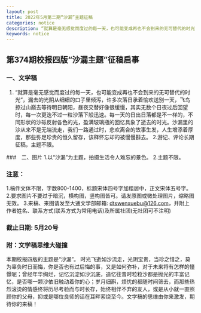 ```yaml
---
layout: post
title: 2022年5月第二期“沙漏”主题征稿
categories: notice
description: “就算是毫无感觉而度过的每一天，也可能变成再也不会到来的无可替代的时光”
keywords: notice
---
```


## 第374期校报四版“沙漏主题”征稿启事

### 一、文学稿
1. “就算是毫无感觉而度过的每一天，也可能变成再也不会到来的无可替代的时光”，漏去的光阴从细细的口子里倾泻，许多次落日承着愉欢送别一天，飞鸟掠过山巅去等待明日朝阳，昼夜交替好像很缓慢，其实无数个日夜过后回望时，每一次更迭不过一粒沙落下般迅速。每一天的日出日落都是不一样的，不同形状的沙砾反射各色的光，盈满玻璃瓶的回忆具象了逝去的时光。沙漏里的沙从来不是无端流走，我们一路通过时，悲欢离合的故事生发，人生增添着厚度，那些弥足珍贵的恒久留存，该释怀忘却的被慢慢斟去。
2.游记、评论长期征稿，主题不限。

###　二、图片
1.以“沙漏”为主题，拍摄生活令人难忘的景色。
2.主题不限。

### 注意：
1.稿件文体不限，字数800-1400，标题宋体四号字加粗居中，正文宋体五号字。
2.要求图片不要过于暗沉，横构图，竖构图皆可。请发原图或微处理图片，缩略图无效。
3.来稿、来图请发至大通文学部邮箱: dtswenxuebu@126.com，并附上作者姓名、联系方式(联系方式为常用电话)及所属社团(无社团可不注明)

### 截止日期: 5月20号

### 附：文学稿思维大碰撞
本期校报四版的主题是“沙漏”。 时光飞逝如沙流走，光阴宝贵，当珍之惜之，莫为辜负时日而悔，你是否也有过后悔的事，又是如何弥补，对于未来将有怎样的憧憬呢；曾经年华绚烂，记忆沉淀如沙沉底，追忆往昔时粒粒沙都是抛光的丰富记忆，是否哪一颗沙依旧触动着你的心；岁月细斟，烦忧的都随时间筛去，而那些热烈滚烫的情感终将历尽考验而与时长存，始终相伴不弃的友人，或是从小就一直照顾你的父母，抑或是哪位良师的话在耳畔萦绕至今。文学稿的思维由你来激发，期待你的来稿！
